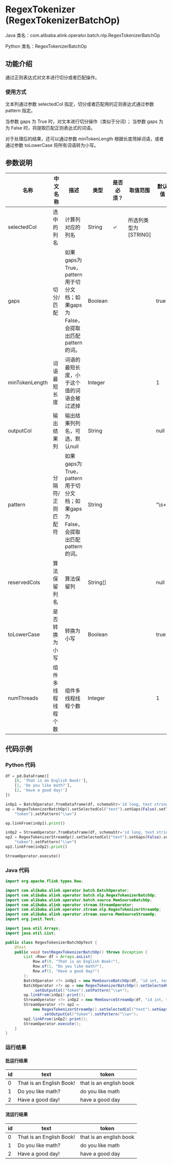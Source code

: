 # RegexTokenizer (RegexTokenizerBatchOp)
Java 类名：com.alibaba.alink.operator.batch.nlp.RegexTokenizerBatchOp

Python 类名：RegexTokenizerBatchOp


## 功能介绍

通过正则表达式对文本进行切分或者匹配操作。

### 使用方式

文本列通过参数 selectedCol 指定，切分或者匹配用的正则表达式通过参数 pattern 指定。

当参数 gaps 为 True 时，对文本进行切分操作（类似于分词）； 当参数 gaps 为 为 False 时，将提取匹配正则表达式的词语。

对于处理后的结果，还可以通过参数 minTokenLength 根据长度筛掉词语，或者通过参数 toLowerCase 将所有词语转为小写。

## 参数说明

| 名称 | 中文名称 | 描述 | 类型 | 是否必须？ | 取值范围 | 默认值 |
| --- | --- | --- | --- | --- | --- | --- |
| selectedCol | 选中的列名 | 计算列对应的列名 | String | ✓ | 所选列类型为 [STRING] |  |
| gaps | 切分/匹配 | 如果gaps为True，pattern用于切分文档；如果gaps为False，会提取出匹配pattern的词。 | Boolean |  |  | true |
| minTokenLength | 词语最短长度 | 词语的最短长度，小于这个值的词语会被过滤掉 | Integer |  |  | 1 |
| outputCol | 输出结果列 | 输出结果列列名，可选，默认null | String |  |  | null |
| pattern | 分隔符/正则匹配符 | 如果gaps为True，pattern用于切分文档；如果gaps为False，会提取出匹配pattern的词。 | String |  |  | "\\s+" |
| reservedCols | 算法保留列名 | 算法保留列 | String[] |  |  | null |
| toLowerCase | 是否转换为小写 | 转换为小写 | Boolean |  |  | true |
| numThreads | 组件多线程线程个数 | 组件多线程线程个数 | Integer |  |  | 1 |

## 代码示例

### Python 代码

```python
df = pd.DataFrame([
    [0, 'That is an English Book!'],
    [1, 'Do you like math?'],
    [2, 'Have a good day!']
])

inOp1 = BatchOperator.fromDataframe(df, schemaStr='id long, text string')
op = RegexTokenizerBatchOp().setSelectedCol("text").setGaps(False).setToLowerCase(True).setOutputCol(
    "token").setPattern("\\w+")

op.linkFrom(inOp1).print()

inOp2 = StreamOperator.fromDataframe(df, schemaStr='id long, text string')
op2 = RegexTokenizerStreamOp().setSelectedCol("text").setGaps(False).setToLowerCase(True).setOutputCol(
    "token").setPattern("\\w+")
op2.linkFrom(inOp2).print()

StreamOperator.execute()
```

### Java 代码

```java
import org.apache.flink.types.Row;

import com.alibaba.alink.operator.batch.BatchOperator;
import com.alibaba.alink.operator.batch.nlp.RegexTokenizerBatchOp;
import com.alibaba.alink.operator.batch.source.MemSourceBatchOp;
import com.alibaba.alink.operator.stream.StreamOperator;
import com.alibaba.alink.operator.stream.nlp.RegexTokenizerStreamOp;
import com.alibaba.alink.operator.stream.source.MemSourceStreamOp;
import org.junit.Test;

import java.util.Arrays;
import java.util.List;

public class RegexTokenizerBatchOpTest {
	@Test
	public void testRegexTokenizerBatchOp() throws Exception {
		List <Row> df = Arrays.asList(
			Row.of(0, "That is an English Book!"),
			Row.of(1, "Do you like math?"),
			Row.of(2, "Have a good day!")
		);
		BatchOperator <?> inOp1 = new MemSourceBatchOp(df, "id int, text string");
		BatchOperator <?> op = new RegexTokenizerBatchOp().setSelectedCol("text").setGaps(false).setToLowerCase(true)
			.setOutputCol("token").setPattern("\\w+");
		op.linkFrom(inOp1).print();
		StreamOperator <?> inOp2 = new MemSourceStreamOp(df, "id int, text string");
		StreamOperator <?> op2 =
			new RegexTokenizerStreamOp().setSelectedCol("text").setGaps(false).setToLowerCase(true)
				.setOutputCol("token").setPattern("\\w+");
		op2.linkFrom(inOp2).print();
		StreamOperator.execute();
	}
}
```

### 运行结果

#### 批运行结果

| id  | text                     | token                   |
|-----|--------------------------|-------------------------|
| 0   | That is an English Book! | that is an english book |
| 1   | Do you like math?        | do you like math        |
| 2   | Have a good day!         | have a good day         |

#### 流运行结果

| id  | text                     | token                   |
|-----|--------------------------|-------------------------|
| 0   | That is an English Book! | that is an english book |
| 1   | Do you like math?        | do you like math        |
| 2   | Have a good day!         | have a good day         |
